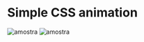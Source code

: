 # Simple CSS animation


![amostra](https://user-images.githubusercontent.com/30128774/28541682-4bbdac60-7090-11e7-95c4-32444d609f49.jpg)
![amostra](https://github.com/matefs/Simples/blob/master/Exemplo%20gerar%20imagem%20php.png)
